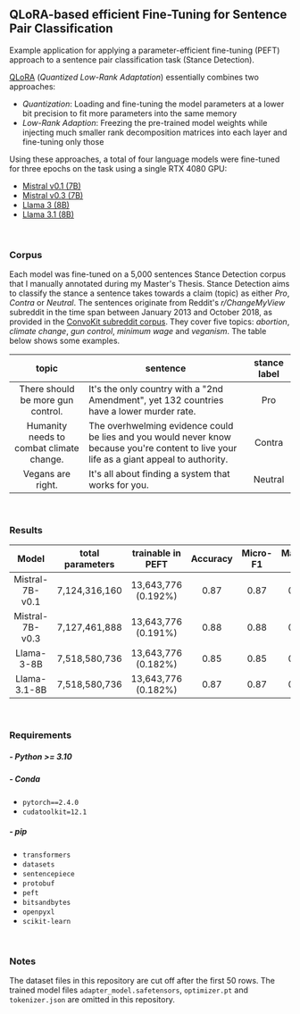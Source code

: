 ## QLoRA-based efficient Fine-Tuning for Sentence Pair Classification

Example application for applying a parameter-efficient fine-tuning (PEFT) approach to a sentence pair classification task (Stance Detection). 

[QLoRA](https://arxiv.org/abs/2305.14314) (_Quantized Low-Rank Adaptation_) essentially combines two approaches:
- _Quantization_: Loading and fine-tuning the model parameters at a lower bit precision to fit more parameters into the same memory
- _Low-Rank Adaption_: Freezing the pre-trained model weights while injecting much smaller rank decomposition matrices into each layer and fine-tuning only those

Using these approaches, a total of four language models were fine-tuned for three epochs on the task using a single RTX 4080 GPU:

- [Mistral v0.1 (7B)](https://huggingface.co/mistralai/Mistral-7B-v0.1)
- [Mistral v0.3 (7B)](https://huggingface.co/mistralai/Mistral-7B-v0.3)
- [Llama 3 (8B)](https://huggingface.co/meta-llama/Meta-Llama-3-8B)
- [Llama 3.1 (8B)](https://huggingface.co/meta-llama/Meta-Llama-3.1-8B)

<br>

### Corpus

Each model was fine-tuned on a 5,000 sentences Stance Detection corpus that I manually annotated during my Master's Thesis.
Stance Detection aims to classify the stance a sentence takes towards a claim (topic) as either _Pro_, _Contra_ or _Neutral_.
The sentences originate from Reddit's _r/ChangeMyView_ subreddit in the time span between January 2013 and October 2018, as provided in the [ConvoKit subreddit corpus](https://zissou.infosci.cornell.edu/convokit/datasets/subreddit-corpus/corpus-zipped/).
They cover five topics: _abortion_, _climate change_, _gun control_, _minimum wage_ and _veganism_.
The table below shows some examples.

<table>
<thead>
<tr>
<th align="center">topic</th>
<th align="center">sentence</th>
<th align="center">stance label</th>
</tr>
</thead>
<tbody>
<tr>
<td align="center">There should be more gun control.</td>
<td align="left">It's the only country with a "2nd Amendment", yet 132 countries have a lower murder rate.</td>
<td align="center">Pro</td>
</tr>
<tr>
<td align="center">Humanity needs to combat climate change.</td>
<td align="left">The overhwelming evidence could be lies and you would never know because you're content to live your life as a giant appeal to authority.</td>
<td align="center">Contra</td>
</tr>
<tr>
<td align="center">Vegans are right.</td>
<td align="left">It's all about finding a system that works for you.</td>
<td align="center">Neutral</td>
</tr>
</tbody></table>

<br>

### Results

|      Model      | total parameters |  trainable in PEFT  | Accuracy | Micro-F1 | Macro-F1 |
|:---------------:|:----------------:|:-------------------:|:--------:|:--------:|:--------:|
| Mistral-7B-v0.1 |  7,124,316,160   | 13,643,776 (0.192%) |   0.87   |   0.87   |   0.87   |
| Mistral-7B-v0.3 |  7,127,461,888   | 13,643,776 (0.191%) |   0.88   |   0.88   |   0.88   |
|  Llama-3-8B     |  7,518,580,736   | 13,643,776 (0.182%) |   0.85   |   0.85   |   0.85   |
|  Llama-3.1-8B   |  7,518,580,736   | 13,643,776 (0.182%) |   0.87   |   0.87   |   0.86   |

<br>

### Requirements

##### - Python >= 3.10

##### - Conda
  - `pytorch==2.4.0`
  - `cudatoolkit=12.1`

##### - pip
  - `transformers`
  - `datasets`
  - `sentencepiece`
  - `protobuf`
  - `peft`
  - `bitsandbytes`
  - `openpyxl`
  - `scikit-learn`

<br>

### Notes

The dataset files in this repository are cut off after the first 50 rows.
The trained model files `adapter_model.safetensors`, `optimizer.pt` and `tokenizer.json` are omitted in this repository.
